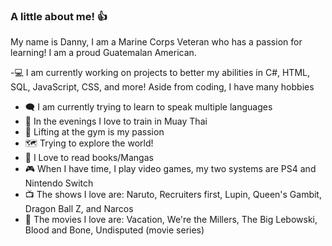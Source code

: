 ### A little about me! 👍
My name is Danny, I am a Marine Corps Veteran who has a passion for learning! I am a proud Guatemalan American.

-💻 I am currently working on projects to better my abilities in C#, HTML, SQL, JavaScript, CSS, and more!
Aside from coding, I have many hobbies

- 🗨️ I am currently trying to learn to speak multiple languages
- 🥊 In the evenings I love to train in Muay Thai
- 💪 Lifting at the gym is my passion
- 🗺️ Trying to explore the world!
- 📖 I Love to read books/Mangas
- 🎮 When I have time, I play video games, my two systems are PS4 and Nintendo Switch
- 📺 The shows I love are: Naruto, Recruiters first, Lupin, Queen's Gambit, Dragon Ball Z, and Narcos
- 🎥 The movies I love are: Vacation, We're the Millers, The Big Lebowski, Blood and Bone, Undisputed (movie series)
